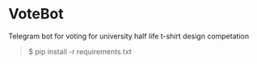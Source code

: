 # VoteBot
Telegram bot for voting for university half life t-shirt design competation
> $ pip install -r requirements.txt
